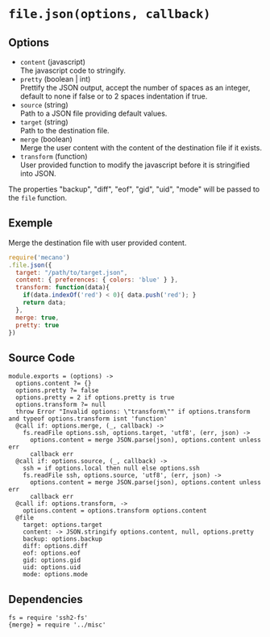
# `file.json(options, callback)`

## Options

*   `content` (javascript)    
    The javascript code to stringify.   
*   `pretty` (boolean | int)    
    Prettify the JSON output, accept the number of spaces as an integer, default
    to none if false or to 2 spaces indentation if true.   
*   `source` (string)   
    Path to a JSON file providing default values.
*   `target` (string)   
    Path to the destination file.
*   `merge` (boolean)    
    Merge the user content with the content of the destination file if it
    exists.   
*   `transform` (function)    
    User provided function to modify the javascript before it is stringified
    into JSON.   

The properties "backup", "diff", "eof", "gid", "uid", "mode" will
be passed to the `file` function.

## Exemple

Merge the destination file with user provided content.

```javascript
require('mecano')
.file.json({
  target: "/path/to/target.json",
  content: { preferences: { colors: 'blue' } },
  transform: function(data){
    if(data.indexOf('red') < 0){ data.push('red'); }
    return data;
  },
  merge: true,
  pretty: true
})
```

## Source Code

    module.exports = (options) ->
      options.content ?= {}
      options.pretty ?= false
      options.pretty = 2 if options.pretty is true
      options.transform ?= null
      throw Error "Invalid options: \"transform\"" if options.transform and typeof options.transform isnt 'function'
      @call if: options.merge, (_, callback) ->
        fs.readFile options.ssh, options.target, 'utf8', (err, json) ->
          options.content = merge JSON.parse(json), options.content unless err
          callback err
      @call if: options.source, (_, callback) ->
        ssh = if options.local then null else options.ssh
        fs.readFile ssh, options.source, 'utf8', (err, json) ->
          options.content = merge JSON.parse(json), options.content unless err
          callback err
      @call if: options.transform, ->
        options.content = options.transform options.content
      @file
        target: options.target
        content: -> JSON.stringify options.content, null, options.pretty
        backup: options.backup
        diff: options.diff
        eof: options.eof
        gid: options.gid
        uid: options.uid
        mode: options.mode
      
## Dependencies

    fs = require 'ssh2-fs'
    {merge} = require '../misc'
